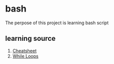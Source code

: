 # bash

The perpose of this project is learning bash script 


## learning source 
1. [Cheatsheet](https://devhints.io/bash)
2. [While Loops](http://circleftp.net/)
   